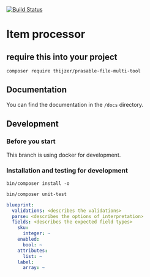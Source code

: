 [![Build Status](https://travis-ci.org/Thijzer/csv-validation-header.wip.svg?branch=master)](https://travis-ci.org/Thijzer/csv-validation-header.wip)

# Item processor

## require this into your project 
```shell script
composer require thijzer/prasable-file-multi-tool
```

## Documentation
You can find the documentation in the `/docs` directory.

## Development

### Before you start
This branch is using docker for development.

### Installation and testing for development
```shell script
bin/composer install -o 

bin/composer unit-test
```

```yaml
blueprint:
  validations: <describes the validations>
  parse: <describes the options of interpretation>
  fields: <describes the expected field types>
    sku:
      integer: ~
    enabled:
      bool: ~
    attributes:
      list: ~
    label:
      array: ~
```